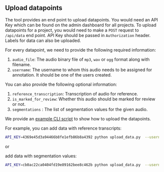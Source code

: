## Upload datapoints

The tool provides an end point to upload datapoints. You would need an API Key which can be found on the admin dashboard for all projects. To upload datapoints for a project, you would need to make a `POST` request to `/api/data` end point. API Key should be passed in `Authorization` header. Labels for data can also be uploaded.

For every datapoint, we need to provide the following required information:

1. `audio_file`: The audio binary file of `mp3`, `wav` or `ogg` format along with filename.
2. `username`: The username to whom this audio needs to be assigned for annotation. It should be one of the users created.

You can also provide the following optional information:

1. `reference_transcription`: Transcription of audio for reference.
2. `is_marked_for_review`:  Whether this audio should be marked for review or not.
3. `segmentations` : The list of segmentation values for the given audio.

We provide an [example CLI script](../../examples/upload_data/upload_data.py) to show how to upload the datapoints.

For example, you can add data with reference transcripts:

```sh
API_KEY=4369e45d3a94466b8fe1efb86b8a4392 python upload_data.py  --username admin --is_marked_for_review True --audio_file OSR_us_000_0010_8k.wav --host localhost --port 80 --reference_transcription "The birch canoe slid on the smooth planks. Glue the sheet to the dark blue background. It's easy to tell the depth of a well. These days a chicken leg is a rare dish. Rice is often served in round bowls. The juice of lemons makes fine punch. The box was thrown beside the parked truck. The hogs were fed chopped corn and garbage. Four hours of steady work faced us. Large size in stockings is hard to sell."
```

or

add data with segmentation values:

```sh
API_KEY=cb0ac22ca0404fd19e89162bee8c462b python upload_data.py  --username admin --is_marked_for_review True --audio_file OSR_us_000_0010_8k.wav --host localhost --port 5000 --segmentations '[ { "annotations": { "testing this": { "values": [ "4", "5" ] } }, "end_time": 7.7407, "start_time": 3.8604, "transcription": "Sample transcription data" }, { "end_time": 17.7407, "start_time": 13.8604, "transcription": "Sample transcription data" }]'
```